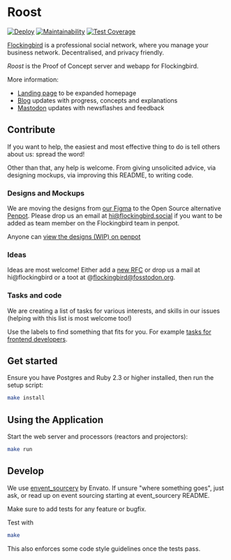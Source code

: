 # Roost

[![Deploy](https://www.herokucdn.com/deploy/button.svg)](https://heroku.com/deploy)
[![Maintainability](https://api.codeclimate.com/v1/badges/d27492e9817263c1e9b3/maintainability)](https://codeclimate.com/github/Flockingbird/roost/maintainability)
[![Test Coverage](https://api.codeclimate.com/v1/badges/d27492e9817263c1e9b3/test_coverage)](https://codeclimate.com/github/Flockingbird/roost/test_coverage)


[Flockingbird](https://flockingbird.social) is a professional social network,
where you manage your business network. Decentralised, and privacy friendly.

*Roost* is the Proof of Concept server and webapp for Flockingbird.

More information:

* [Landing page](https://flockingbird.social) to be expanded homepage
* [Blog](https://fediverse.blog/~/Flockingbird/) updates with progress, concepts and explanations
* [Mastodon](https://fosstodon.org/@flockingbird) updates with newsflashes and feedback


## Contribute

If you want to help, the easiest and most effective thing to do is tell
others about us: spread the word!

Other than that, any help is welcome. From giving unsolicited advice,
via designing mockups, via improving this README, to writing code.

### Designs and Mockups

We are moving the designs from [our Figma](https://www.figma.com/file/CgDIaLgjwVLPzw1ggmrZzy/Flockingbird) to
the Open Source alternative [Penpot](https://penpot.app/). Please drop us an
email at hi@flockingbird.social if you want to be added as team member
on the Flockingbird team in penpot.

Anyone can [view the designs (WIP) on penpot](https://design.penpot.app/#/view/f0afd050-8431-11eb-9126-57893f4da933/f0aff760-8431-11eb-9126-57893f4da933?token=TJpT2QZ1wODw6KLDzLLUKw&index=0)

### Ideas

Ideas are most welcome! Either add a [new
RFC](https://github.com/Flockingbird/roost/issues/new?assignees=&labels=rfc&template=rfc.md&title=RFC+%5Bdescription%5D)
or drop us a mail at hi@flockingbird or a toot at @flockingbird@fosstodon.org.

### Tasks and code

We are creating a list of tasks for various interests, and skills in
our issues (helping with this list is most welcome too!)

Use the labels to find something that fits for you. For example [tasks for frontend developers](https://github.com/Flockingbird/roost/issues?q=is%3Aissue+is%3Aopen+label%3Afrontend).


## Get started

Ensure you have Postgres and Ruby 2.3 or higher installed, then run the setup script:

```sh
make install
```

## Using the Application

Start the web server and processors (reactors and projectors):

```sh
make run
```

## Develop

We use [envent_sourcery](https://github.com/envato/event_sourcery) by
Envato. If unsure "where something goes", just ask, or read up on event
sourcing starting at event_sourcery README.

Make sure to add tests for any feature or bugfix.

Test with
```sh
make
```

This also enforces some code style guidelines once the tests pass.
